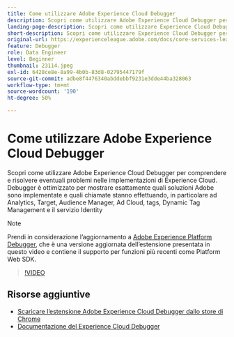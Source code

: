 ```yaml
---
title: Come utilizzare Adobe Experience Cloud Debugger
description: Scopri come utilizzare Adobe Experience Cloud Debugger per comprendere e risolvere eventuali problemi nelle implementazioni di Experience Cloud.
landing-page-description: Scopri come utilizzare Experience Cloud Debugger per risolvere eventuali problemi di implementazione. Scopri quali soluzioni Adobe vengono implementate e quali sono le chiamate che effettuano.
short-description: Scopri come utilizzare Experience Cloud Debugger per risolvere eventuali problemi di implementazione. Scopri quali soluzioni Adobe vengono implementate e quali sono le chiamate che effettuano.
original-url: https://experienceleague.adobe.com/docs/core-services-learn/tutorials/debugger/use-the-experience-cloud-debugger.html
feature: Debugger
role: Data Engineer
level: Beginner
thumbnail: 23114.jpeg
exl-id: 6428ce8e-8a99-4b0b-83d8-02795447179f
source-git-commit: adbe8f4476340abddebbf9231e3dde44ba328063
workflow-type: tm+mt
source-wordcount: '190'
ht-degree: 50%

---
```


# Come utilizzare Adobe Experience Cloud Debugger

Scopri come utilizzare Adobe Experience Cloud Debugger per comprendere e risolvere eventuali problemi nelle implementazioni di Experience Cloud. Debugger è ottimizzato per mostrare esattamente quali soluzioni Adobe sono implementate e quali chiamate stanno effettuando, in particolare ad Analytics, Target, Audience Manager, Ad Cloud, tags, Dynamic Tag Management e il servizio Identity

>[!NOTE]
>
>Prendi in considerazione l’aggiornamento a [Adobe Experience Platform Debugger](../overview.md), che è una versione aggiornata dell’estensione presentata in questo video e contiene il supporto per funzioni più recenti come Platform Web SDK.


>[!VIDEO](https://video.tv.adobe.com/v/23064/?quality=12)

## Risorse aggiuntive

* [Scaricare l’estensione Adobe Experience Cloud Debugger dallo store di Chrome](https://chrome.google.com/webstore/detail/adobe-experience-cloud-de/ocdmogmohccmeicdhlhhgepeaijenapj)
* [Documentazione del Experience Cloud Debugger](https://docs.adobe.com/content/help/it-IT/experience-cloud/user-guides/home.translate.html)
